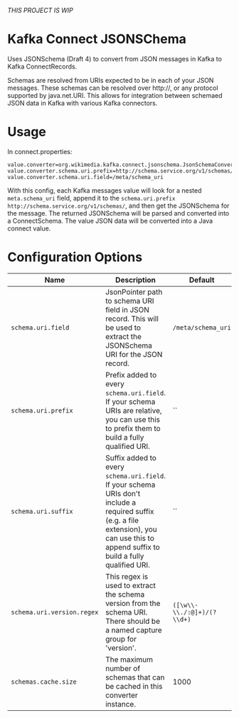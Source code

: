 _THIS PROJECT IS WIP_

# Kafka Connect JSONSChema

Uses JSONSchema (Draft 4) to convert from JSON messages in Kafka to Kafka ConnectRecords.

Schemas are resolved from URIs expected to be in each of your JSON messages.
These schemas can be resolved over http://, or any protocol supported by java.net.URI.
This allows for integration between schemaed JSON data in Kafka with various
Kafka connectors.

# Usage



In connect.properties:

```
value.converter=org.wikimedia.kafka.connect.jsonschema.JsonSchemaConverter
value.converter.schema.uri.prefix=http://schema.service.org/v1/schemas/
value.converter.schema.uri.field=/meta/schema_uri

```

With this config, each Kafka messages value will look for a nested `meta.schema_uri` field,
append it to the `schema.uri.prefix` `http://schema.service.org/v1/schemas/`, and then
get the JSONSchema for the message.  The returned JSONSchema will be parsed
and converted into a ConnectSchema.  The value JSON data will be converted into
a Java connect value.



# Configuration Options

| Name                       | Description                                                                                                                                                                              | Default                    |
|----------------------------|------------------------------------------------------------------------------------------------------------------------------------------------------------------------------------------|----------------------------|
| `schema.uri.field`         | JsonPointer path to schema URI field in JSON record. This will be used to extract the JSONSchema URI for the JSON record.                                                                | `/meta/schema_uri`         |
| `schema.uri.prefix`        | Prefix added to every `schema.uri.field`. If your schema URIs are relative, you can use this to prefix them to build a fully qualified URI.                                              | ``                         |
| `schema.uri.suffix`        | Suffix added to every `schema.uri.field`. If your schema URIs don't include a required suffix (e.g. a file extension), you can use this to append suffix to build a fully qualified URI. | ``                         |
| `schema.uri.version.regex` | This regex is used to extract the schema version from the schema URI. There should be a named capture group for 'version'.                                                               | `([\w\\-\\./:@]+)/(?\\d+)` |
| `schemas.cache.size`       | The maximum number of schemas that can be cached in this converter instance.                                                                                                             | 1000                       |